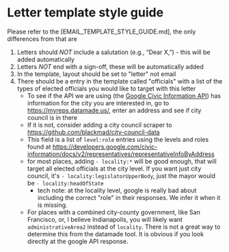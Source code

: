 # Letter template style guide

Please refer to the [EMAIL_TEMPLATE_STYLE_GUIDE.md], the only differences from that are

1. Letters should *NOT* include a salutation (e.g., “Dear X,”) - this will be added automatically
2. Letters *NOT* end with a sign-off, these will be automatically added
3. In the template, layout should be set to "letter" not email
4. There should be a entry in the template called "officials" with a list of the types of elected officials you would like to target with this letter
   - To see if the API we are using (the [Google Civic Information API](https://www.google.com/search?q=google+civis+api+demo&oq=google+civis+api+demo&aqs=chrome..69i57j69i64.2459j0j7&sourceid=chrome&ie=UTF-8)) has information for the city you are interested in, go to https://myreps.datamade.us/, enter an address and see if city council is in there
   - If it is not, consider adding a city council scraper to https://github.com/blackmad/city-council-data
   - This field is a list of `level:role` entries using the levels and roles found at https://developers.google.com/civic-information/docs/v2/representatives/representativeInfoByAddress
   - for most places, adding `- locality:*` will be good enough, that will target all elected officials at the city level. If you want just city council, it's `- locality:legislatorUpperBody`, just the mayor would be `- locality:headOfState`
      - tech note: at the locality level, google is really bad about including the correct "role" in their responses. We infer it when it is missing.
   - For places with a combined city-county government, like San Francisco, or, I believe Indianapolis, you will likely want `administrativeArea2` instead of `locality`. There is not a great way to determine this from the datamade tool. It is obvious if you look directly at the google API response.

